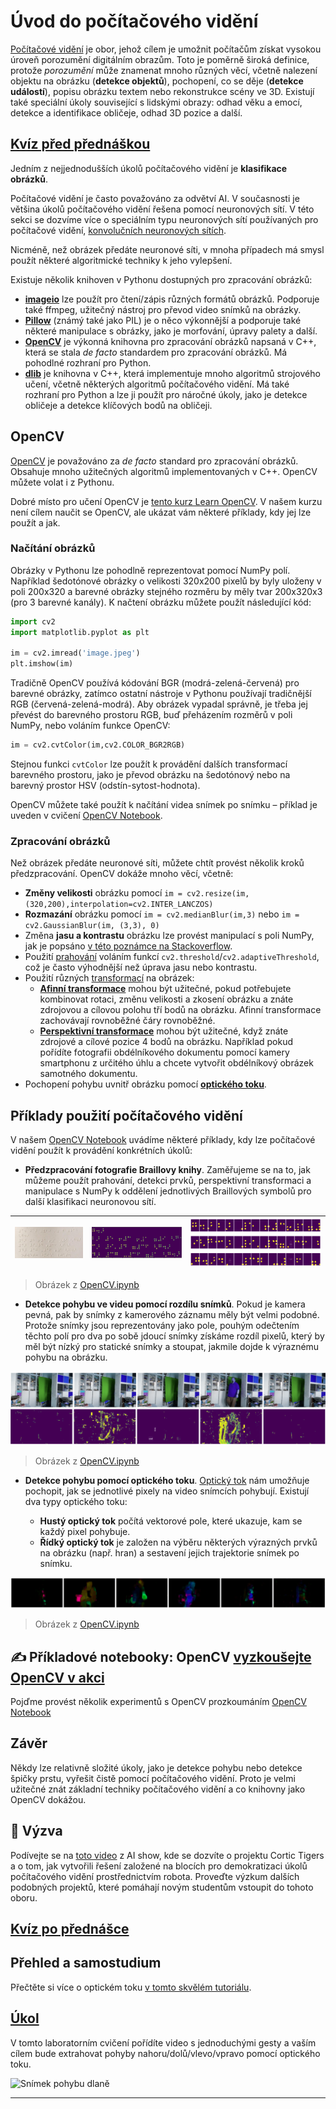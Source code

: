 <!--
CO_OP_TRANSLATOR_METADATA:
{
  "original_hash": "feeca98225cb420afc89415f24f63d92",
  "translation_date": "2025-09-23T11:23:15+00:00",
  "source_file": "lessons/4-ComputerVision/06-IntroCV/README.md",
  "language_code": "cs"
}
-->
# Úvod do počítačového vidění

[Počítačové vidění](https://wikipedia.org/wiki/Computer_vision) je obor, jehož cílem je umožnit počítačům získat vysokou úroveň porozumění digitálním obrazům. Toto je poměrně široká definice, protože *porozumění* může znamenat mnoho různých věcí, včetně nalezení objektu na obrázku (**detekce objektů**), pochopení, co se děje (**detekce událostí**), popisu obrázku textem nebo rekonstrukce scény ve 3D. Existují také speciální úkoly související s lidskými obrazy: odhad věku a emocí, detekce a identifikace obličeje, odhad 3D pozice a další.

## [Kvíz před přednáškou](https://ff-quizzes.netlify.app/en/ai/quiz/11)

Jedním z nejjednodušších úkolů počítačového vidění je **klasifikace obrázků**.

Počítačové vidění je často považováno za odvětví AI. V současnosti je většina úkolů počítačového vidění řešena pomocí neuronových sítí. V této sekci se dozvíme více o speciálním typu neuronových sítí používaných pro počítačové vidění, [konvolučních neuronových sítích](../07-ConvNets/README.md).

Nicméně, než obrázek předáte neuronové síti, v mnoha případech má smysl použít některé algoritmické techniky k jeho vylepšení.

Existuje několik knihoven v Pythonu dostupných pro zpracování obrázků:

* **[imageio](https://imageio.readthedocs.io/en/stable/)** lze použít pro čtení/zápis různých formátů obrázků. Podporuje také ffmpeg, užitečný nástroj pro převod video snímků na obrázky.
* **[Pillow](https://pillow.readthedocs.io/en/stable/index.html)** (známý také jako PIL) je o něco výkonnější a podporuje také některé manipulace s obrázky, jako je morfování, úpravy palety a další.
* **[OpenCV](https://opencv.org/)** je výkonná knihovna pro zpracování obrázků napsaná v C++, která se stala *de facto* standardem pro zpracování obrázků. Má pohodlné rozhraní pro Python.
* **[dlib](http://dlib.net/)** je knihovna v C++, která implementuje mnoho algoritmů strojového učení, včetně některých algoritmů počítačového vidění. Má také rozhraní pro Python a lze ji použít pro náročné úkoly, jako je detekce obličeje a detekce klíčových bodů na obličeji.

## OpenCV

[OpenCV](https://opencv.org/) je považováno za *de facto* standard pro zpracování obrázků. Obsahuje mnoho užitečných algoritmů implementovaných v C++. OpenCV můžete volat i z Pythonu.

Dobré místo pro učení OpenCV je [tento kurz Learn OpenCV](https://learnopencv.com/getting-started-with-opencv/). V našem kurzu není cílem naučit se OpenCV, ale ukázat vám některé příklady, kdy jej lze použít a jak.

### Načítání obrázků

Obrázky v Pythonu lze pohodlně reprezentovat pomocí NumPy polí. Například šedotónové obrázky o velikosti 320x200 pixelů by byly uloženy v poli 200x320 a barevné obrázky stejného rozměru by měly tvar 200x320x3 (pro 3 barevné kanály). K načtení obrázku můžete použít následující kód:

```python
import cv2
import matplotlib.pyplot as plt

im = cv2.imread('image.jpeg')
plt.imshow(im)
```

Tradičně OpenCV používá kódování BGR (modrá-zelená-červená) pro barevné obrázky, zatímco ostatní nástroje v Pythonu používají tradičnější RGB (červená-zelená-modrá). Aby obrázek vypadal správně, je třeba jej převést do barevného prostoru RGB, buď přeházením rozměrů v poli NumPy, nebo voláním funkce OpenCV:

```python
im = cv2.cvtColor(im,cv2.COLOR_BGR2RGB)
```

Stejnou funkci `cvtColor` lze použít k provádění dalších transformací barevného prostoru, jako je převod obrázku na šedotónový nebo na barevný prostor HSV (odstín-sytost-hodnota).

OpenCV můžete také použít k načítání videa snímek po snímku – příklad je uveden v cvičení [OpenCV Notebook](OpenCV.ipynb).

### Zpracování obrázků

Než obrázek předáte neuronové síti, můžete chtít provést několik kroků předzpracování. OpenCV dokáže mnoho věcí, včetně:

* **Změny velikosti** obrázku pomocí `im = cv2.resize(im, (320,200),interpolation=cv2.INTER_LANCZOS)`
* **Rozmazání** obrázku pomocí `im = cv2.medianBlur(im,3)` nebo `im = cv2.GaussianBlur(im, (3,3), 0)`
* Změna **jasu a kontrastu** obrázku lze provést manipulací s poli NumPy, jak je popsáno [v této poznámce na Stackoverflow](https://stackoverflow.com/questions/39308030/how-do-i-increase-the-contrast-of-an-image-in-python-opencv).
* Použití [prahování](https://docs.opencv.org/4.x/d7/d4d/tutorial_py_thresholding.html) voláním funkcí `cv2.threshold`/`cv2.adaptiveThreshold`, což je často výhodnější než úprava jasu nebo kontrastu.
* Použití různých [transformací](https://docs.opencv.org/4.5.5/da/d6e/tutorial_py_geometric_transformations.html) na obrázek:
    - **[Afinní transformace](https://docs.opencv.org/4.5.5/d4/d61/tutorial_warp_affine.html)** mohou být užitečné, pokud potřebujete kombinovat rotaci, změnu velikosti a zkosení obrázku a znáte zdrojovou a cílovou polohu tří bodů na obrázku. Afinní transformace zachovávají rovnoběžné čáry rovnoběžné.
    - **[Perspektivní transformace](https://medium.com/analytics-vidhya/opencv-perspective-transformation-9edffefb2143)** mohou být užitečné, když znáte zdrojové a cílové pozice 4 bodů na obrázku. Například pokud pořídíte fotografii obdélníkového dokumentu pomocí kamery smartphonu z určitého úhlu a chcete vytvořit obdélníkový obrázek samotného dokumentu.
* Pochopení pohybu uvnitř obrázku pomocí **[optického toku](https://docs.opencv.org/4.5.5/d4/dee/tutorial_optical_flow.html)**.

## Příklady použití počítačového vidění

V našem [OpenCV Notebook](OpenCV.ipynb) uvádíme některé příklady, kdy lze počítačové vidění použít k provádění konkrétních úkolů:

* **Předzpracování fotografie Braillovy knihy**. Zaměřujeme se na to, jak můžeme použít prahování, detekci prvků, perspektivní transformaci a manipulace s NumPy k oddělení jednotlivých Braillových symbolů pro další klasifikaci neuronovou sítí.

![Braillův obrázek](../../../../../translated_images/braille.341962ff76b1bd7044409371d3de09ced5028132aef97344ea4b7468c1208126.cs.jpeg) | ![Předzpracovaný Braillův obrázek](../../../../../translated_images/braille-result.46530fea020b03c76aac532d7d6eeef7f6fb35b55b1001cd21627907dabef3ed.cs.png) | ![Braillovy symboly](../../../../../translated_images/braille-symbols.0159185ab69d533909dc4d7d26a1971b51401c6a80eb3a5584f250ea880af88b.cs.png)
----|-----|-----

> Obrázek z [OpenCV.ipynb](OpenCV.ipynb)

* **Detekce pohybu ve videu pomocí rozdílu snímků**. Pokud je kamera pevná, pak by snímky z kamerového záznamu měly být velmi podobné. Protože snímky jsou reprezentovány jako pole, pouhým odečtením těchto polí pro dva po sobě jdoucí snímky získáme rozdíl pixelů, který by měl být nízký pro statické snímky a stoupat, jakmile dojde k výraznému pohybu na obrázku.

![Obrázek video snímků a rozdílů snímků](../../../../../translated_images/frame-difference.706f805491a0883c938e16447bf5eb2f7d69e812c7f743cbe7d7c7645168f81f.cs.png)

> Obrázek z [OpenCV.ipynb](OpenCV.ipynb)

* **Detekce pohybu pomocí optického toku**. [Optický tok](https://docs.opencv.org/3.4/d4/dee/tutorial_optical_flow.html) nám umožňuje pochopit, jak se jednotlivé pixely na video snímcích pohybují. Existují dva typy optického toku:

   - **Hustý optický tok** počítá vektorové pole, které ukazuje, kam se každý pixel pohybuje.
   - **Řídký optický tok** je založen na výběru některých výrazných prvků na obrázku (např. hran) a sestavení jejich trajektorie snímek po snímku.

![Obrázek optického toku](../../../../../translated_images/optical.1f4a94464579a83a10784f3c07fe7228514714b96782edf50e70ccd59d2d8c4f.cs.png)

> Obrázek z [OpenCV.ipynb](OpenCV.ipynb)

## ✍️ Příkladové notebooky: OpenCV [vyzkoušejte OpenCV v akci](OpenCV.ipynb)

Pojďme provést několik experimentů s OpenCV prozkoumáním [OpenCV Notebook](OpenCV.ipynb)

## Závěr

Někdy lze relativně složité úkoly, jako je detekce pohybu nebo detekce špičky prstu, vyřešit čistě pomocí počítačového vidění. Proto je velmi užitečné znát základní techniky počítačového vidění a co knihovny jako OpenCV dokážou.

## 🚀 Výzva

Podívejte se na [toto video](https://docs.microsoft.com/shows/ai-show/ai-show--2021-opencv-ai-competition--grand-prize-winners--cortic-tigers--episode-32?WT.mc_id=academic-77998-cacaste) z AI show, kde se dozvíte o projektu Cortic Tigers a o tom, jak vytvořili řešení založené na blocích pro demokratizaci úkolů počítačového vidění prostřednictvím robota. Proveďte výzkum dalších podobných projektů, které pomáhají novým studentům vstoupit do tohoto oboru.

## [Kvíz po přednášce](https://ff-quizzes.netlify.app/en/ai/quiz/12)

## Přehled a samostudium

Přečtěte si více o optickém toku [v tomto skvělém tutoriálu](https://learnopencv.com/optical-flow-in-opencv/).

## [Úkol](lab/README.md)

V tomto laboratorním cvičení pořídíte video s jednoduchými gesty a vaším cílem bude extrahovat pohyby nahoru/dolů/vlevo/vpravo pomocí optického toku.

<img src="images/palm-movement.png" width="30%" alt="Snímek pohybu dlaně"/>

---

